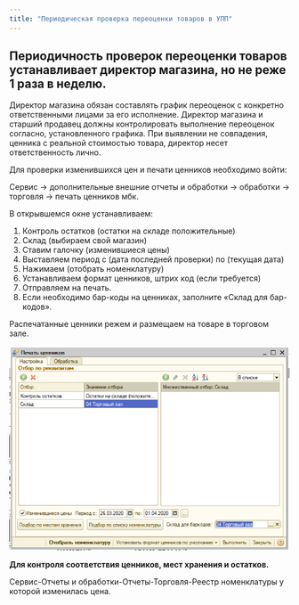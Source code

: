 ```yaml
---
title: "Периодическая проверка переоценки товаров в УПП"
---
```


## Периодичность проверок переоценки товаров устанавливает директор магазина, но не реже 1 раза в неделю.

Директор магазина обязан составлять график переоценок с конкретно ответственными лицами за его исполнение. Директор магазина и старший продавец должны контролировать выполнение переоценок согласно, установленного графика. При выявлении не совпадения, ценника с реальной стоимостью товара, директор несет ответственность лично.

Для проверки изменившихся цен и печати ценников необходимо войти:

Сервис → дополнительные внешние отчеты и обработки → обработки → торговля → печать ценников мбк.

В открывшемся окне устанавливаем:

1.  Контроль остатков (остатки на складе положительные) 
2.  Склад (выбираем свой магазин)
3.  Ставим галочку (изменившиеся цены)
4.  Выставляем период с (дата последней проверки) по (текущая дата)
5.  Нажимаем (отобрать номенклатуру)
6.  Устанавливаем формат ценников, штрих код (если требуется)
7.  Отправляем на печать.
8.  Если необходимо бар-коды на ценниках, заполните «Склад для бар-кодов».

Распечатанные ценники режем и размещаем на товаре в торговом зале.

![](_attach/lu902410d6f_tmp_283b3656bc740235.png)

**Для контроля соответствия ценников, мест хранения и остатков.**

Сервис-Отчеты и обработки-Отчеты-Торговля-Реестр номенклатуры у которой изменилась цена.